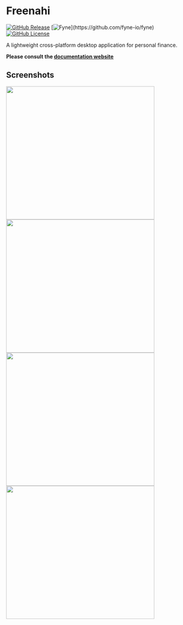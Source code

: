 # Freenahi

[![GitHub Release](https://img.shields.io/github/v/release/soragXYZ/freenahi)](https://github.com/soragXYZ/freenahi/releases)
[![Fyne](https://img.shields.io/badge/dynamic/regex?url=https%3A%2F%2Fgithub.com%2FErikKalkoken%2Fevebuddy%2Fblob%2Fmain%2Fgo.mod&search=fyne%5C.io%5C%2Ffyne%5C%2Fv2%20(v%5Cd*%5C.%5Cd*%5C.%5Cd*)&replace=%241&label=Fyne&cacheSeconds=https%3A%2F%2Fgithub.com%2Ffyne-io%2Ffyne)](https://github.com/fyne-io/fyne)
[![GitHub License](https://img.shields.io/github/license/soragXYZ/freenahi)](https://github.com/soragXYZ/freenahi?tab=MIT-1-ov-file#readme)


A lightweight cross-platform desktop application for personal finance.

**Please consult the [documentation website](https://soragxyz.github.io/freenahi/)**

## Screenshots

<img src="https://github.com/user-attachments/assets/043a52e6-c024-48aa-b809-7749af986d83" width="400" height="360">
<img src="https://github.com/user-attachments/assets/2cdde337-8862-419f-99a1-24d13f646912" width="400" height="360">
<img src="https://github.com/user-attachments/assets/4126a397-58da-441d-99da-e63aa4058cb8" width="400" height="360">
<img src="https://github.com/user-attachments/assets/fdca4bd4-3f7b-459a-b2a3-8fb52e1b02ab" width="400" height="360">
